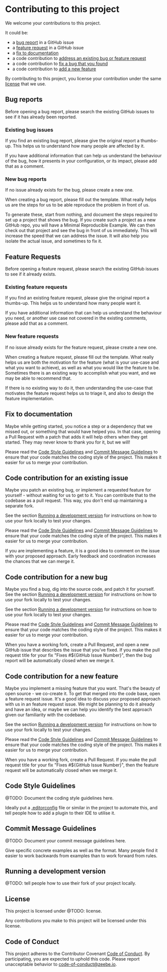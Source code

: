 # Contributing to this project

We welcome your contributions to this project.

It could be:

* a [bug report](#bug-reports) in a GitHub issue
* a [feature request](#feature-requests) in a GitHub issue
* a [fix to documentation](#fix-to-documentation)
* a code contribution to [address an existing bug or feature request](#code-contribution-for-an-existing-issue)
* a code contribution to [fix a bug that you found](#code-contribution-for-a-new-bug)
* a code contribution to [add a new feature](#code-contribution-for-a-new-feature)

By contributing to this project, you license your contribution under the same [license](#license) that we use.

## Bug reports

Before opening a bug report, please search the existing GitHub issues to see if it has already been reported.

### Existing bug issues

If you find an existing bug report, please give the original report a thumbs-up. This helps us to understand how many people are affected by it.

If you have additional information that can help us understand the behaviour of the bug, how it presents in your configuration, or its impact, please add that as a comment.

### New bug reports

If no issue already exists for the bug, please create a new one.

When creating a bug report, please fill out the template. What really helps us are the steps for us to be able reproduce the problem in front of us.

To generate these, start from nothing, and document the steps required to set up a project that shows the bug. If you create such a project as a new GitHub repo, you will have a Minimal Reproducible Example. We can then check out that project and see the bug in front of us immediately. This will increase the speed that we can address the issue. It will also help you isolate the actual issue, and sometimes to fix it.

## Feature Requests

Before opening a feature request, please search the existing GitHub issues to see if it already exists.

### Existing feature requests

If you find an existing feature request, please give the original report a thumbs-up. This helps us to understand how many people want it.

If you have additional information that can help us understand the behaviour you need, or another use case not covered in the existing comments, please add that as a comment.

### New feature requests

If no issue already exists for the feature request, please create a new one.

When creating a feature request, please fill out the template. What really helps us are both the motivation for the feature (what is your use-case and what you want to achieve), as well as what you would like the feature to be. Sometimes there is an existing way to accomplish what you want, and we may be able to recommend that.

If there is no existing way to do it, then understanding the use-case that motivates the feature request helps us to triage it, and also to design the feature implementation.

## Fix to documentation

Maybe while getting started, you notice a step or a dependency that we missed out, or something that would have helped you. In that case, opening a Pull Request with a patch that adds it will help others when they get started. They may never know to thank you for it, but we will!

Please read the [Code Style Guidelines](#code-style-guidelines) and [Commit Message Guidelines](#commit-message-guidelines) to ensure that your code matches the coding style of the project. This makes it easier for us to merge your contribution.

## Code contribution for an existing issue

Maybe you patch an existing bug, or implement a requested feature for yourself - without waiting for us to get to it. You can contribute that to the codebase as a pull request. This way, you don't end up maintaining a separate fork.

See the section [Running a development version](#running-a-development-version) for instructions on how to use your fork locally to test your changes.

Please read the [Code Style Guidelines](#code-style-guidelines) and [Commit Message Guidelines](#commit-message-guidelines) to ensure that your code matches the coding style of the project. This makes it easier for us to merge your contribution.

If you are implementing a feature, it is a good idea to comment on the issue with your proposed approach. Early feedback and coordination increases the chances that we can merge it.

## Code contribution for a new bug

Maybe you find a bug, dig into the source code, and patch it for yourself. See the section [Running a development version](#running-a-development-version) for instructions on how to use your fork locally to test your changes.

See the section [Running a development version](#running-a-development-version) for instructions on how to use your fork locally to test your changes.

Please read the [Code Style Guidelines](#code-style-guidelines) and [Commit Message Guidelines](#commit-message-guidelines) to ensure that your code matches the coding style of the project. This makes it easier for us to merge your contribution.

When you have a working fork, create a Pull Request, and open a new GitHub issue that describes the issue that you've fixed. If you make the pull request title for your fix "Fixes #${GitHub Issue Number}", then the bug report will be automatically closed when we merge it.

## Code contribution for a new feature

Maybe you implement a missing feature that you want. That's the beauty of open source - we co-create it. To get that merged into the code base, open a feature request issue. It's a good idea to discuss your proposed approach with us in an feature request issue. We might be planning to do it already and have an idea, or maybe we can help you identify the best approach given our familiarity with the codebase.

See the section [Running a development version](#running-a-development-version) for instructions on how to use your fork locally to test your changes.

Please read the [Code Style Guidelines](#code-style-guidelines) and [Commit Message Guidelines](#commit-message-guidelines) to ensure that your code matches the coding style of the project. This makes it easier for us to merge your contribution.

When you have a working fork, create a Pull Request. If you make the pull request title for your fix "Fixes #${GitHub Issue Number}", then the feature request will be automatically closed when we merge it.

## Code Style Guidelines

@TODO: Document the coding style guidelines here.

Ideally put a [.editorconfig](https://editorconfig.org/) file or similar in the project to automate this, and tell people how to add a plugin to their IDE to utilise it.

## Commit Message Guidelines

@TODO: Document your commit message guidelines here.

Give specific concrete examples as well as the format. Many people find it easier to work backwards from examples than to work forward from rules.

## Running a development version

@TODO: tell people how to use their fork of your project locally.

## License

This project is licensed under @TODO: license.

Any contributions you make to this project will be licensed under this license.

## Code of Conduct

This project adheres to the Contributor Covenant [Code of Conduct](https://github.com/zeebe-io/zeebe-client-csharp/blob/master/CODE_OF_CONDUCT.md). By participating, you are expected to uphold this code. Please report unacceptable behavior to [code-of-conduct@zeebe.io](code-of-conduct@zeebe.io).
